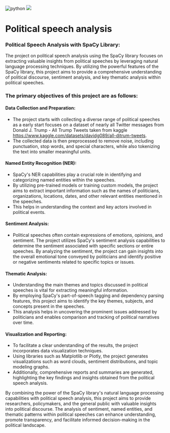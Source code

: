 ![python](https://img.shields.io/badge/Python-3776AB?style=for-the-badge&logo=python&logoColor=white)
![](https://img.shields.io/badge/Colab-F9AB00?style=for-the-badge&logo=googlecolab&color=525252)
# Political speech analysis

### Political Speech Analysis with SpaCy Library:
The project on political speech analysis using the SpaCy library focuses on extracting valuable insights from political speeches by leveraging natural language processing techniques. By utilizing the powerful features of the SpaCy library, this project aims to provide a comprehensive understanding of political discourse, sentiment analysis, and key thematic analysis within political speeches.

### The primary objectives of this project are as follows:

#### Data Collection and Preparation:
* The project starts with collecting a diverse range of political speeches as a early start focuses on a dataset of nearly all Twitter messages from Donald J. Trump - All Trump Tweets taken from kaggle https://www.kaggle.com/datasets/davidg089/all-djtrum-tweets.
* The collected data is then preprocessed to remove noise, including punctuation, stop words, and special characters, while also tokenizing the text into smaller meaningful units.


####  Named Entity Recognition (NER): 
* SpaCy's NER capabilities play a crucial role in identifying and categorizing named entities within the speeches.
* By utilizing pre-trained models or training custom models, the project aims to extract important information such as the names of politicians, organizations, locations, dates, and other relevant entities mentioned in the speeches.
* This helps in understanding the context and key actors involved in political events.


#### Sentiment Analysis:
* Political speeches often contain expressions of emotions, opinions, and sentiment. The project utilizes SpaCy's sentiment analysis capabilities to determine the sentiment associated with specific sections or entire speeches. By analyzing the sentiment, the project can gain insights into the overall emotional tone conveyed by politicians and identify positive or negative sentiments related to specific topics or issues.

#### Thematic Analysis: 
* Understanding the main themes and topics discussed in political speeches is vital for extracting meaningful information.
* By employing SpaCy's part-of-speech tagging and dependency parsing features, this project aims to identify the key themes, subjects, and concepts present in the speeches.
* This analysis helps in uncovering the prominent issues addressed by politicians and enables comparison and tracking of political narratives over time.


#### Visualization and Reporting: 
* To facilitate a clear understanding of the results, the project incorporates data visualization techniques.
* Using libraries such as Matplotlib or Plotly, the project generates visualizations such as word clouds, sentiment distributions, and topic modeling graphs.
* Additionally, comprehensive reports and summaries are generated, highlighting the key findings and insights obtained from the political speech analysis.

By combining the power of the SpaCy library's natural language processing capabilities with political speech analysis, this project aims to provide researchers, policymakers, and the general public with valuable insights into political discourse. The analysis of sentiment, named entities, and thematic patterns within political speeches can enhance understanding, promote transparency, and facilitate informed decision-making in the political landscape.

